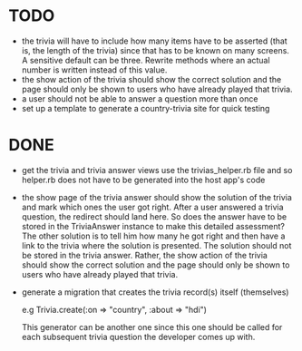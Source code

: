 TODO
====
* the trivia will have to include how many items have to be asserted (that is, the length of the trivia) since that has to be known on many screens. A sensitive default can be three. Rewrite methods where an actual number is written instead of this value.  
* the show action of the trivia should show the correct solution and the page should only be shown to users who have already played that trivia.
* a user should not be able to answer a question more than once
* set up a template to generate a country-trivia site for quick testing

DONE
====

* get the trivia and trivia answer views use the trivias_helper.rb file and so helper.rb does not have to be generated into the host app's code
* the show page of the trivia answer should show the solution of the trivia and mark which ones the user got right. After a user answered a trivia question, the redirect should land here. So does the answer have to be stored in the TriviaAnswer instance to make this detailed assessment? The other solution is to tell him how many he got right and then have a link to the trivia where the solution is presented.
The solution should not be stored in the trivia answer. Rather, the show action of the trivia should show the correct solution and the page should only be shown to users who have already played that trivia.

* generate a migration that creates the trivia record(s) itself (themselves)

    e.g Trivia.create(:on => "country", :about => "hdi")
    
  This generator can be another one since this one should be called for each subsequent trivia question the developer comes up with.

